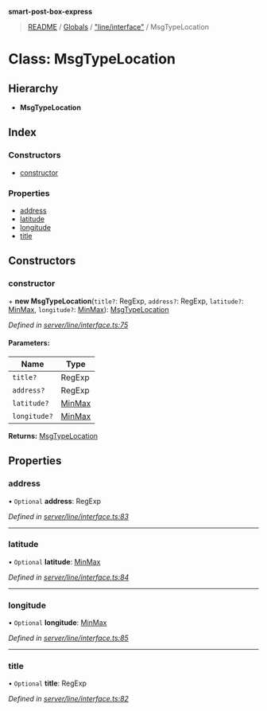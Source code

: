 **smart-post-box-express**

> [README](../README.md) / [Globals](../globals.md) / ["line/interface"](../modules/_line_interface_.md) / MsgTypeLocation

# Class: MsgTypeLocation

## Hierarchy

* **MsgTypeLocation**

## Index

### Constructors

* [constructor](_line_interface_.msgtypelocation.md#constructor)

### Properties

* [address](_line_interface_.msgtypelocation.md#address)
* [latitude](_line_interface_.msgtypelocation.md#latitude)
* [longitude](_line_interface_.msgtypelocation.md#longitude)
* [title](_line_interface_.msgtypelocation.md#title)

## Constructors

### constructor

\+ **new MsgTypeLocation**(`title?`: RegExp, `address?`: RegExp, `latitude?`: [MinMax](../modules/_line_interface_.md#minmax), `longitude?`: [MinMax](../modules/_line_interface_.md#minmax)): [MsgTypeLocation](_line_interface_.msgtypelocation.md)

*Defined in [server/line/interface.ts:75](https://github.com/waricoma/cow-stack/blob/eeb25f2/express/server/line/interface.ts#L75)*

#### Parameters:

Name | Type |
------ | ------ |
`title?` | RegExp |
`address?` | RegExp |
`latitude?` | [MinMax](../modules/_line_interface_.md#minmax) |
`longitude?` | [MinMax](../modules/_line_interface_.md#minmax) |

**Returns:** [MsgTypeLocation](_line_interface_.msgtypelocation.md)

## Properties

### address

• `Optional` **address**: RegExp

*Defined in [server/line/interface.ts:83](https://github.com/waricoma/cow-stack/blob/eeb25f2/express/server/line/interface.ts#L83)*

___

### latitude

• `Optional` **latitude**: [MinMax](../modules/_line_interface_.md#minmax)

*Defined in [server/line/interface.ts:84](https://github.com/waricoma/cow-stack/blob/eeb25f2/express/server/line/interface.ts#L84)*

___

### longitude

• `Optional` **longitude**: [MinMax](../modules/_line_interface_.md#minmax)

*Defined in [server/line/interface.ts:85](https://github.com/waricoma/cow-stack/blob/eeb25f2/express/server/line/interface.ts#L85)*

___

### title

• `Optional` **title**: RegExp

*Defined in [server/line/interface.ts:82](https://github.com/waricoma/cow-stack/blob/eeb25f2/express/server/line/interface.ts#L82)*

